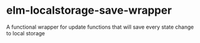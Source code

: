 # elm-localstorage-save-wrapper
A functional wrapper for update functions that will save every state change to local storage
